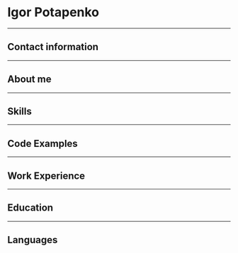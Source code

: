 # Igor Potapenko
---
## Contact information
---
## About me
---
## Skills
---
## Code Examples
---
## Work Experience
---
## Education
---
## Languages